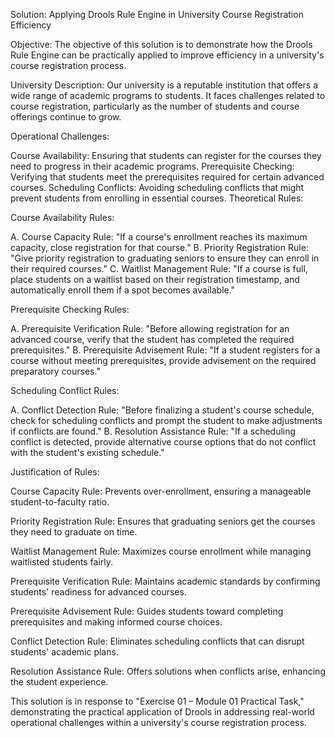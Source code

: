 Solution: Applying Drools Rule Engine in University Course Registration Efficiency

Objective: The objective of this solution is to demonstrate how the Drools Rule Engine can be practically applied to improve efficiency in a university's course registration process.

University Description: Our university is a reputable institution that offers a wide range of academic programs to students. It faces challenges related to course registration, particularly as the number of students and course offerings continue to grow.

Operational Challenges:

Course Availability: Ensuring that students can register for the courses they need to progress in their academic programs.
Prerequisite Checking: Verifying that students meet the prerequisites required for certain advanced courses.
Scheduling Conflicts: Avoiding scheduling conflicts that might prevent students from enrolling in essential courses.
Theoretical Rules:

Course Availability Rules:

A. Course Capacity Rule: "If a course's enrollment reaches its maximum capacity, close registration for that course."
B. Priority Registration Rule: "Give priority registration to graduating seniors to ensure they can enroll in their required courses."
C. Waitlist Management Rule: "If a course is full, place students on a waitlist based on their registration timestamp, and automatically enroll them if a spot becomes available."

Prerequisite Checking Rules:

A. Prerequisite Verification Rule: "Before allowing registration for an advanced course, verify that the student has completed the required prerequisites."
B. Prerequisite Advisement Rule: "If a student registers for a course without meeting prerequisites, provide advisement on the required preparatory courses."

Scheduling Conflict Rules:

A. Conflict Detection Rule: "Before finalizing a student's course schedule, check for scheduling conflicts and prompt the student to make adjustments if conflicts are found."
B. Resolution Assistance Rule: "If a scheduling conflict is detected, provide alternative course options that do not conflict with the student's existing schedule."

Justification of Rules:

Course Capacity Rule: Prevents over-enrollment, ensuring a manageable student-to-faculty ratio.

Priority Registration Rule: Ensures that graduating seniors get the courses they need to graduate on time.

Waitlist Management Rule: Maximizes course enrollment while managing waitlisted students fairly.

Prerequisite Verification Rule: Maintains academic standards by confirming students' readiness for advanced courses.

Prerequisite Advisement Rule: Guides students toward completing prerequisites and making informed course choices.

Conflict Detection Rule: Eliminates scheduling conflicts that can disrupt students' academic plans.

Resolution Assistance Rule: Offers solutions when conflicts arise, enhancing the student experience.

This solution is in response to "Exercise 01 – Module 01 Practical Task," demonstrating the practical application of Drools in addressing real-world operational challenges within a university's course registration process.


